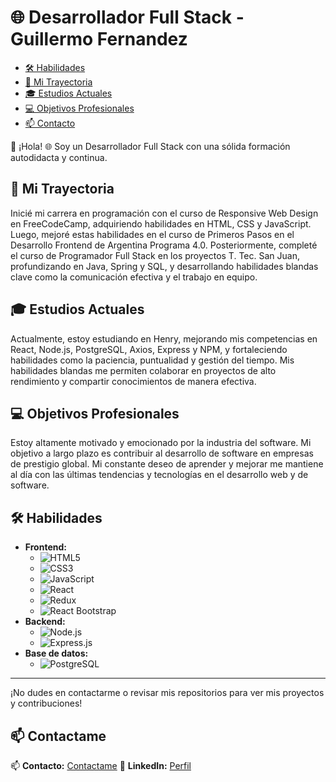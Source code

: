 # 🌐 Desarrollador Full Stack - Guillermo Fernandez 

- [🛠 Habilidades](#-habilidades)
- [🚀 Mi Trayectoria](#-mi-trayectoria)
- [🎓 Estudios Actuales](#-estudios-actuales)
- [💻 Objetivos Profesionales](#-objetivos-profesionales)
- [📫 Contacto](#-contactame)

👋 ¡Hola! 
🌐 Soy un Desarrollador Full Stack con una sólida formación autodidacta y continua.

## 🚀 Mi Trayectoria

Inicié mi carrera en programación con el curso de Responsive Web Design en FreeCodeCamp, adquiriendo habilidades en HTML, CSS y JavaScript. Luego, mejoré estas habilidades en el curso de Primeros Pasos en el Desarrollo Frontend de Argentina Programa 4.0. Posteriormente, completé el curso de Programador Full Stack en los proyectos T. Tec. San Juan, profundizando en Java, Spring y SQL, y desarrollando habilidades blandas clave como la comunicación efectiva y el trabajo en equipo.

## 🎓 Estudios Actuales

Actualmente, estoy estudiando en Henry, mejorando mis competencias en React, Node.js, PostgreSQL, Axios, Express y NPM, y fortaleciendo habilidades como la paciencia, puntualidad y gestión del tiempo. Mis habilidades blandas me permiten colaborar en proyectos de alto rendimiento y compartir conocimientos de manera efectiva.

## 💻 Objetivos Profesionales

Estoy altamente motivado y emocionado por la industria del software. Mi objetivo a largo plazo es contribuir al desarrollo de software en empresas de prestigio global. Mi constante deseo de aprender y mejorar me mantiene al día con las últimas tendencias y tecnologías en el desarrollo web y de software.

## 🛠 Habilidades

- **Frontend:**
  - ![HTML5](https://img.shields.io/badge/HTML5-E34F26?style=for-the-badge&logo=html5&logoColor=white)
  - ![CSS3](https://img.shields.io/badge/CSS3-1572B6?style=for-the-badge&logo=css3&logoColor=white)
  - ![JavaScript](https://img.shields.io/badge/JavaScript-F7DF1E?style=for-the-badge&logo=javascript&logoColor=black)
  - ![React](https://img.shields.io/badge/React-61DAFB?style=for-the-badge&logo=react&logoColor=black)
  - ![Redux](https://img.shields.io/badge/Redux-764ABC?style=for-the-badge&logo=redux&logoColor=white)
  - ![React Bootstrap](https://img.shields.io/badge/React%20Bootstrap-563D7C?style=for-the-badge&logo=bootstrap&logoColor=white)
- **Backend:**
  - ![Node.js](https://img.shields.io/badge/Node.js-339933?style=for-the-badge&logo=nodedotjs&logoColor=white)
  - ![Express.js](https://img.shields.io/badge/Express.js-000000?style=for-the-badge&logo=express&logoColor=white)
- **Base de datos:**
  - ![PostgreSQL](https://img.shields.io/badge/PostgreSQL-336791?style=for-the-badge&logo=postgresql&logoColor=white)

---

¡No dudes en contactarme o revisar mis repositorios para ver mis proyectos y contribuciones!

## 📫 Contactame

📫 **Contacto:** [Contactame](gecozzi87@gmail.com)
🔗 **LinkedIn:** [Perfil](https://www.linkedin.com/in/guillermo-fern%C3%A1ndez-703b50267)
